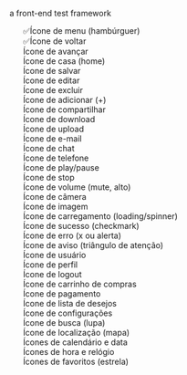 a front-end test framework

<ul style="list-style: none;">
    <li>✅Ícone de menu (hambúrguer)</li>
    <li>✅Ícone de voltar</li>
    <li>Ícone de avançar</li>
    <li>Ícone de casa (home)</li>
    <li>Ícone de salvar</li>
    <li>Ícone de editar</li>
    <li>Ícone de excluir</li>
    <li>Ícone de adicionar (+)</li>
    <li>Ícone de compartilhar</li>
    <li>Ícone de download</li>
    <li>Ícone de upload</li>
    <li>Ícone de e-mail</li>
    <li>Ícone de chat</li>
    <li>Ícone de telefone</li>
    <li>Ícone de play/pause</li>
    <li>Ícone de stop</li>
    <li>Ícone de volume (mute, alto)</li>
    <li>Ícone de câmera</li>
    <li>Ícone de imagem</li>
    <li>Ícone de carregamento (loading/spinner)</li>
    <li>Ícone de sucesso (checkmark)</li>
    <li>Ícone de erro (x ou alerta)</li>
    <li>Ícone de aviso (triângulo de atenção)</li>
    <li>Ícone de usuário</li>
    <li>Ícone de perfil</li>
    <li>Ícone de logout</li>
    <li>Ícone de carrinho de compras</li>
    <li>Ícone de pagamento</li>
    <li>Ícone de lista de desejos</li>
    <li>Ícone de configurações</li>
    <li>Ícone de busca (lupa)</li>
    <li>Ícone de localização (mapa)</li>
    <li>Ícones de calendário e data</li>
    <li>Ícones de hora e relógio</li>
    <li>Ícones de favoritos (estrela)</li>
</ul>